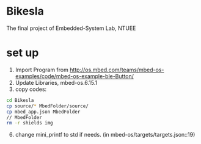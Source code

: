 # Bikesla
The final project of Embedded-System Lab, NTUEE

# set up
1. Import Program from http://os.mbed.com/teams/mbed-os-examples/code/mbed-os-example-ble-Button/  
2. Update Libraries, mbed-os.6.15.1  
5. copy codes:  
```bash
cd Bikesla
cp source/* MbedFolder/source/  
cp mbed_app.json MbedFolder  
// MbedFolder  
rm -r shields img  
```
6. change mini_printf to std if needs. (in mbed-os/targets/targets.json::19)